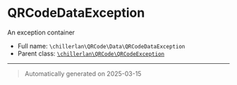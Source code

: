
# QRCodeDataException

An exception container



* Full name: `\chillerlan\QRCode\Data\QRCodeDataException`
* Parent class: [`\chillerlan\QRCode\QRCodeException`](../QRCodeException.md)






***
> Automatically generated on 2025-03-15
